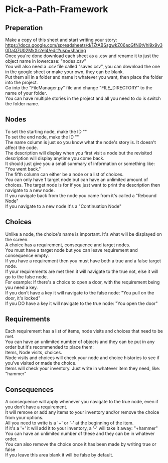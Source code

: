 # Pick-a-Path-Framework

## Preperation
Make a copy of this sheet and start writing your story: <br />
https://docs.google.com/spreadsheets/d/1ZtABSsgwkZ06acGfN6tVhi9x9v30DaQ7U02MkXr2eI4/edit?usp=sharing <br />
Once you're done download each sheet as a .csv and rename it to just the object name in lowercase: "nodes.csv" <br />
You will also need a .csv file called "saves.csv", you can download the one in the google sheet or make your own, they can be blank. <br />
Put them all in a folder and name it whatever you want, then place the folder into the project. <br />
Go into the "FileManager.py" file and change "FILE_DIRECTORY" to the name of your folder. <br />
You can have multiple stories in the project and all you need to do is switch the folder name. <br />

## Nodes
To set the starting node, make the ID "<START>" <br />
To set the end node, make the ID "<END>" <br />
The name column is just so you know what the node's story is. It doesn't affect the code. <br />
The description will display when you first visit a node but the revisited description will display anytime you come back. <br />
It should just give you a small summary of information or something like: "You went back." <br />
The fifth column can either be a node or a list of choices. <br />
You can only have 1 target node but can have an unlimited amount of choices.
The target node is for if you just want to print the description then navigate to a new node. <br />
If you navigate back from the node you came from it's called a "Rebound Node" <br />
If you navigate to a new node it's a "Continuation Node" <br />

## Choices
Unlike a node, the choice's name is important. It's what will be displayed on the screen. <br />
A choice has a requirement, consequence and target nodes. <br />
You must have a target node but you can leave requirement and consequence empty. <br />
If you have a requirement then you must have both a true and a false target node. <br />
If your requirements are met then it will navigate to the true not, else it will go to the false node. <br />
For example: If there's a choice to open a door, with the requirement being you need a key. <br />
If you don't have a key it will navigate to the false node: "You pull on the door, it's locked" <br />
If you DO have a key it will navigate to the true node: "You open the door" <br />

## Requirements
Each requirement has a list of items, node visits and choices that need to be met. <br />
You can have an unlimited number of objects and they can be put in any order but it's recommended to place them: <br />
Items, Node visits, choices. <br />
Node visits and choices will check your node and choice histories to see if you've visited or made the choice. <br />
Items will check your inventory. Just write in whatever item they need, like: "hammer" <br />

## Consequences
A consequence will apply whenever you navigate to the true node, even if you don't have a requirement. <br />
It will remove or add any items to your inventory and/or remove the choice from your options. <br />
All you need to write is a '+' or '-' at the beginning of the item. <br />
If it's a '+' it will add it to your inventory, a '-' will take it away: "+hammer" <br />
You can have an unlimited number of these and they can be in whatever order. <br />
You can also remove the choice once it has been made by writing true or false <br />
If you leave this area blank it will be false by default. <br />
